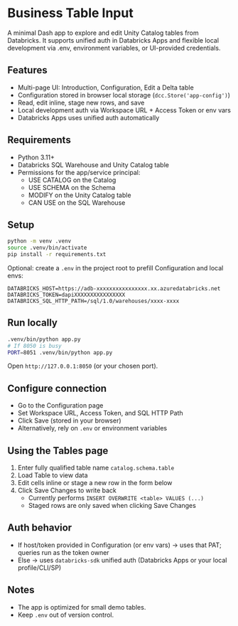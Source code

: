 # Business Table Input

A minimal Dash app to explore and edit Unity Catalog tables from Databricks. It supports unified auth in Databricks Apps and flexible local development via .env, environment variables, or UI-provided credentials.

## Features
- Multi-page UI: Introduction, Configuration, Edit a Delta table
- Configuration stored in browser local storage (`dcc.Store('app-config')`)
- Read, edit inline, stage new rows, and save
- Local development auth via Workspace URL + Access Token or env vars
- Databricks Apps uses unified auth automatically

## Requirements
- Python 3.11+
- Databricks SQL Warehouse and Unity Catalog table
- Permissions for the app/service principal:
  - USE CATALOG on the Catalog
  - USE SCHEMA on the Schema
  - MODIFY on the Unity Catalog table
  - CAN USE on the SQL Warehouse

## Setup
```bash
python -m venv .venv
source .venv/bin/activate
pip install -r requirements.txt
```

Optional: create a `.env` in the project root to prefill Configuration and local envs:
```env
DATABRICKS_HOST=https://adb-xxxxxxxxxxxxxxxx.xx.azuredatabricks.net
DATABRICKS_TOKEN=dapiXXXXXXXXXXXXXXXX
DATABRICKS_SQL_HTTP_PATH=/sql/1.0/warehouses/xxxx-xxxx
```

## Run locally
```bash
.venv/bin/python app.py
# If 8050 is busy
PORT=8051 .venv/bin/python app.py
```
Open `http://127.0.0.1:8050` (or your chosen port).

## Configure connection
- Go to the Configuration page
- Set Workspace URL, Access Token, and SQL HTTP Path
- Click Save (stored in your browser)
- Alternatively, rely on `.env` or environment variables

## Using the Tables page
1. Enter fully qualified table name `catalog.schema.table`
2. Load Table to view data
3. Edit cells inline or stage a new row in the form below
4. Click Save Changes to write back
   - Currently performs `INSERT OVERWRITE <table> VALUES (...)`
   - Staged rows are only saved when clicking Save Changes

## Auth behavior
- If host/token provided in Configuration (or env vars) → uses that PAT; queries run as the token owner
- Else → uses `databricks-sdk` unified auth (Databricks Apps or your local profile/CLI/SP)

## Notes
- The app is optimized for small demo tables.
- Keep `.env` out of version control.